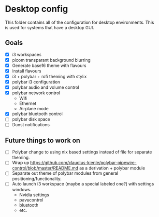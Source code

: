 # Desktop config

This folder contains all of the configuration for desktop environments. This is used for systems that have a desktop GUI.

## Goals

* [x] i3 workspaces
* [x] picom transparant background blurring
* [x] Generate base16 theme with flavours
* [x] Install flavours
* [x] i3 + polybar + rofi theming with stylix
* [x] polybar i3 configuration
* [x] polybar audio and volume control
* [x] polybar network control
    * Wifi
    * Ethernet
    * Airplane mode
* [x] polybar bluetooth control
* [ ] polybar disk space
* [ ] Dunst notifications

## Future things to work on

* [ ] Polybar change to using nix based settings instead of file for separate theming.
* [ ] Wrap up https://github.com/claudius-kienle/polybar-pipewire-control/blob/master/README.md as a derivation + polybar module
* [ ] Separate out theme of polybar modules from general positioning/functionality.
* [ ] Auto launch i3 workspace (maybe a special labeled one?) with settings windows.
    * Nvidia settings
    * pavucontrol
    * bluetooth
    * etc.
